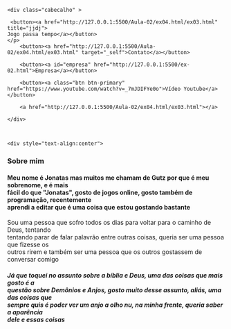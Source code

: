 
<!DOCTYPE html>
<html lang="en">
<head>
    <meta charset="UTF-8">
    <meta name="viewport" content="width=device-width, initial-scale=1.0">
    <title>Document</title>
</head>
<body>
    
    
    <div class="cabecalho" >
        
     <button><a href="http://127.0.0.1:5500/Aula-02/ex04.html/ex03.html"
    title="jjdj">
    Jogo passa tempo</a></button>
    </p>
        <button><a href="http://127.0.0.1:5500/Aula-02/ex04.html/ex03.html" target="_self">Contato</a></button>
        
        <button><a id="empresa" href="http://127.0.0.1:5500/ex-02.html">Empresa</a></button>
        
        <button><a class="btn btn-primary" href="https://www.youtube.com/watch?v=_7mJDIFYe0o">Vídeo Youtube</a></button>
        
        <a href="http://127.0.0.1:5500/Aula-02/ex04.html/ex03.html"></a>
        
    </div>
    
    
    
    <div style="text-align:center">
        
<h3 id="titulo">Sobre mim</h3>


<h4>Meu nome é Jonatas mas muitos me chamam de Gutz por que é meu sobrenome, e é mais<br> fácil 
    do que "Jonatas", gosto de jogos online, gosto também de programação, recentemente<br> aprendi 
    a editar que é uma coisa que estou gostando bastante</h4>
<p>
    Sou uma pessoa que sofro todos os dias para voltar para o caminho de Deus, tentando<br> tentando
    parar de falar palavrão entre outras coisas, queria ser uma pessoa que fizesse os<br> outros rirem
    e também ser uma pessoa que os outros gostassem de conversar comigo
</p>
<h5>Já que toquei no assunto sobre a bíblia e Deus, uma das coisas que mais gosto é a <br>
    questão sobre Demônios e Anjos, gosto muito desse assunto, aliás, uma das coisas que<br>
    sempre quis é poder ver um anjo a olho nu, na minha frente, queria saber a aparência <br>
    dele e essas coisas</div>
</h5>
<style>
    .cabecalho {
        display: flex;
        /* flex-direction: column; */
        justify-content: space-between;
        align-items: center;
        gap: 32px;
    }
</style>

</body>
</html>

